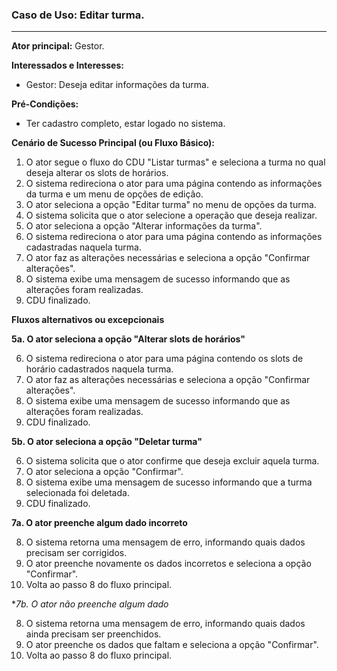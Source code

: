 ### Caso de Uso: Editar turma.
---
**Ator principal:** Gestor.

**Interessados e Interesses:**
- Gestor: Deseja editar informações da turma.

**Pré-Condições:**
- Ter cadastro completo, estar logado no sistema.

**Cenário de Sucesso Principal (ou Fluxo Básico):**

1. O ator segue o fluxo do CDU "Listar turmas" e seleciona a turma no qual deseja alterar os slots de horários.
2. O sistema redireciona o ator para uma página contendo as informações da turma e um menu de opções de edição.
3. O ator seleciona a opção "Editar turma" no menu de opções da turma.
4. O sistema solicita que o ator selecione a operação que deseja realizar.
5. O ator seleciona a opção "Alterar informações da turma".
6. O sistema redireciona o ator para uma página contendo as informações cadastradas naquela turma.
7. O ator faz as alterações necessárias e seleciona a opção "Confirmar alterações".
8. O sistema exibe uma mensagem de sucesso informando que as alterações foram realizadas.
9. CDU finalizado.

**Fluxos alternativos ou excepcionais**

**5a. O ator seleciona a opção "Alterar slots de horários"**

6. O sistema redireciona o ator para uma página contendo os slots de horário cadastrados naquela turma.
7. O ator faz as alterações necessárias e seleciona a opção "Confirmar alterações".
8. O sistema exibe uma mensagem de sucesso informando que as alterações foram realizadas.
9. CDU finalizado.

**5b. O ator seleciona a opção "Deletar turma"**

6. O sistema solicita que o ator confirme que deseja excluir aquela turma.
7. O ator seleciona a opção "Confirmar".
8. O sistema exibe uma mensagem de sucesso informando que a turma selecionada foi deletada.
9. CDU finalizado.

**7a. O ator preenche algum dado incorreto**

8. O sistema retorna uma mensagem de erro, informando quais dados precisam ser corrigidos.
9. O ator preenche novamente os dados incorretos e seleciona a opção "Confirmar".
10. Volta ao passo 8 do fluxo principal.

**7b. O ator não preenche algum dado*

8. O sistema retorna uma mensagem de erro, informando quais dados ainda precisam ser preenchidos.
9. O ator preenche os dados que faltam e seleciona a opção "Confirmar".
10. Volta ao passo 8 do fluxo principal.